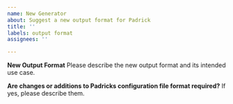 ```yaml
---
name: New Generator
about: Suggest a new output format for Padrick
title: ''
labels: output format
assignees: ''

---
```


**New Output Format**
Please describe the new output format and its intended use case.

**Are changes or additions to Padricks configuration file format required?**
If yes, please describe them.
